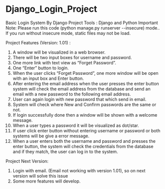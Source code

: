 # Django_Login_Project
Basic Login System By Django
Project Tools : Django and Python
Important Note: Please run this code (python manage.py runserver --insecure) mode.. 
If you run without insecure mode, static files may not be load.

Project Features (Version: 1.01) :
1. A window will be visualized in a web browser.
2. There will be two input boxes for username and password.
3. One more link with text view as “Forget Password”.
4. One “Enter” button to login.
5. When the user clicks “Forget Password”, one more window will be open with an input
box and Enter button.
6. After entering the email address when the user presses the enter button system will
check the email address from the database and send an email with a new password to the
following email address.
7. User can again login with new password that which send in email.
8. System will check where New and Confirm passwords are the same or not.
9. If login successfully done then a window will be shown with a welcome message.
10. When a user types a password it will be visualized as dot/star.
11. If user click enter button without entering username or password or both systems will be
give a error message.
12. When a user enters both the username and password and presses the enter button, the
system will check the credentials from the database and if they match, the user can
log in to the system.

Project Next Version:
1. Login with email. (Email not working with version 1.01), so on next version will solve this issue
2. Some more features will develop.
